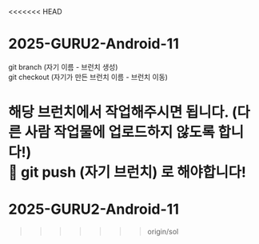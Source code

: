 <<<<<<< HEAD
# 2025-GURU2-Android-11

git branch (자기 이름 - 브런치 생성) <br>
git checkout (자기가 만든 브런치 이름 - 브런치 이동)

해당 브런치에서 작업해주시면 됩니다. (다른 사람 작업물에 업로드하지 않도록 합니다!) <br>
🌟 git push (자기 브런치) 로 해야합니다!
=======
# 2025-GURU2-Android-11
>>>>>>> origin/sol
